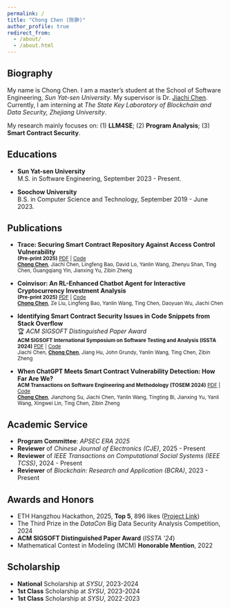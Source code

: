 ```yaml
---
permalink: /
title: "Chong Chen (陈翀)"
author_profile: true
redirect_from: 
  - /about/
  - /about.html
---
```


Biography
------
My name is Chong Chen. I am a master’s student at the School of Software Engineering, *Sun Yat-sen University*. My supervisor is Dr. [Jiachi Chen](https://jiachi-chen.github.io). Currently, I am interning at *The State Key Laboratory of Blockchain and Data Security, Zhejiang University*.

My research mainly focuses on: (1) **LLM4SE**; (2) **Program Analysis**; (3) **Smart Contract Security**.


Educations
------
- **Sun Yat-sen University**  
  M.S. in Software Engineering, September 2023 - Present.

- **Soochow University**  
  B.S. in Computer Science and Technology, September 2019 - June 2023.

Publications
------
- **Trace: Securing Smart Contract Repository Against Access Control Vulnerability**    
<small>**(Pre-print 2025)**  [PDF](https://arxiv.org/abs/2510.19254) | [Code](https://github.com/BugmakerCC/Trace)</small>  
<small><u><b>Chong Chen</b></u>, Jiachi Chen, Lingfeng Bao, David Lo, Yanlin Wang, Zhenyu Shan, Ting Chen, Guangqiang Yin, Jianxing Yu, Zibin Zheng</small>

- **Coinvisor: An RL-Enhanced Chatbot Agent for Interactive Cryptocurrency Investment Analysis**    
<small>**(Pre-print 2025)**  [PDF](https://arxiv.org/abs/2510.17235) | [Code](https://github.com/BugmakerCC/Coinvisor)</small>  
<small><u><b>Chong Chen</b></u>, Ze Liu, Lingfeng Bao, Yanlin Wang, Ting Chen, Daoyuan Wu, Jiachi Chen</small>

- **Identifying Smart Contract Security Issues in Code Snippets from Stack Overflow**  
🏆 *ACM SIGSOFT Distinguished Paper Award*  
<small>**ACM SIGSOFT International Symposium on Software Testing and Analysis (ISSTA 2024)**  [PDF](https://dl.acm.org/doi/pdf/10.1145/3650212.3680353) | [Code](https://github.com/BugmakerCC/SOChecker)</small>  
<small>Jiachi Chen, <u><b>Chong Chen</b></u>, Jiang Hu, John Grundy, Yanlin Wang, Ting Chen, Zibin Zheng</small>

- **When ChatGPT Meets Smart Contract Vulnerability Detection: How Far Are We?**    
<small>**ACM Transactions on Software Engineering and Methodology (TOSEM 2024)**  [PDF](https://arxiv.org/pdf/2309.05520) | [Code](https://zenodo.org/record/8332273)</small>  
<small><u><b>Chong Chen</b></u>, Jianzhong Su, Jiachi Chen, Yanlin Wang, Tingting Bi, Jianxing Yu, Yanli Wang, Xingwei Lin, Ting Chen, Zibin Zheng</small>

Academic Service
------
- **Program Committee**: *APSEC ERA 2025*
- **Reviewer** of *Chinese Journal of Electronics (CJE)*, 2025 - Present
- **Reviewer** of *IEEE Transactions on Computational Social Systems (IEEE TCSS)*, 2024 - Present
- **Reviewer** of *Blockchain: Research and Application (BCRA)*, 2023 - Present

Awards and Honors
------
- ETH Hangzhou Hackathon, 2025, **Top 5**, 896 likes ([Project Link](https://www.hackquest.io/zh-cn/projects/ETH-Hangzhou-Hackathon-2025-QuantifyX))
- The Third Prize in the *DataCon* Big Data Security Analysis Competition, 2024
- **ACM SIGSOFT Distinguished Paper Award** (*ISSTA '24*)
- Mathematical Contest in Modeling (MCM) **Honorable Mention**, 2022

Scholarship
------
- **National** Scholarship at *SYSU*, 2023-2024
- **1st Class** Scholarship at *SYSU*, 2023-2024
- **1st Class** Scholarship at *SYSU*, 2022-2023
